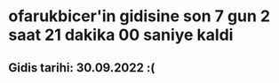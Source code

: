# ofarukbicer'in gidisine son 7 gun 2 saat 21 dakika 00 saniye kaldi

## Gidis tarihi: 30.09.2022 :(